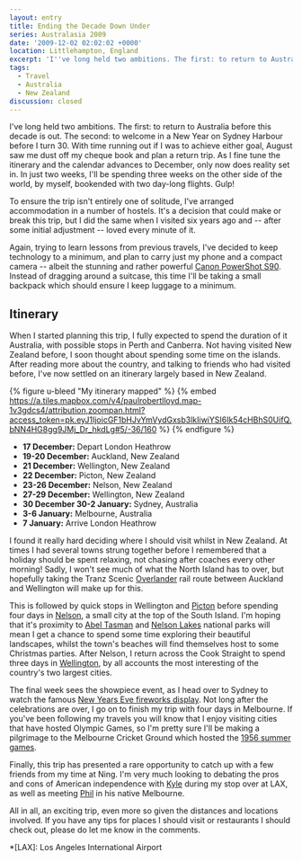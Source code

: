 ```yaml
---
layout: entry
title: Ending the Decade Down Under
series: Australasia 2009
date: '2009-12-02 02:02:02 +0000'
location: Littlehampton, England
excerpt: 'I''ve long held two ambitions. The first: to return to Australia before this decade is out. The second: to welcome in a New Year on Sydney Harbour before I turn 30.'
tags:
  - Travel
  - Australia
  - New Zealand
discussion: closed
---
```

I've long held two ambitions. The first: to return to Australia before this decade is out. The second: to welcome in a New Year on Sydney Harbour before I turn 30. With time running out if I was to achieve either goal, August saw me dust off my cheque book and plan a return trip. As I fine tune the itinerary and the calendar advances to December, only now does reality set in. In just two weeks, I'll be spending three weeks on the other side of the world, by myself, bookended with two day-long flights. Gulp!

To ensure the trip isn't entirely one of solitude, I've arranged accommodation in a number of hostels. It's a decision that could make or break this trip, but I did the same when I visited six years ago and -- after some initial adjustment -- loved every minute of it.

Again, trying to learn lessons from previous travels, I've decided to keep technology to a minimum, and plan to carry just my phone and a compact camera -- albeit the stunning and rather powerful [Canon PowerShot S90][1]. Instead of dragging around a suitcase, this time I'll be taking a small backpack which should ensure I keep luggage to a minimum.

## Itinerary
When I started planning this trip, I fully expected to spend the duration of it Australia, with possible stops in Perth and Canberra. Not having visited New Zealand before, I soon thought about spending some time on the islands. After reading more about the country, and talking to friends who had visited before, I've now settled on an itinerary largely based in New Zealand.

{% figure u-bleed "My itinerary mapped" %}
{% embed https://a.tiles.mapbox.com/v4/paulrobertlloyd.map-1v3gdcs4/attribution,zoompan.html?access_token=pk.eyJ1IjoicGF1bHJvYmVydGxsb3lkIiwiYSI6Ik54cHBhS0UifQ.bNN4HG8gg9JMj_Dr_hkdLg#5/-36/160 %}
{% endfigure %}

  * **17 December:** Depart London Heathrow
  * **19-20 December:** Auckland, New Zealand
  * **21 December:** Wellington, New Zealand
  * **22 December:** Picton, New Zealand
  * **23-26 December:** Nelson, New Zealand
  * **27-29 December:** Wellington, New Zealand
  * **30 December 30-2 January:** Sydney, Australia
  * **3-6 January:** Melbourne, Australia
  * **7 January:** Arrive London Heathrow

I found it really hard deciding where I should visit whilst in New Zealand. At times I had several towns strung together before I remembered that a holiday should be spent relaxing, not chasing after coaches every other morning! Sadly, I won't see much of what the North Island has to over, but hopefully taking the Tranz Scenic [Overlander][2] rail route between Auckland and Wellington will make up for this.

This is followed by quick stops in Wellington and [Picton][3] before spending four days in [Nelson][4], a small city at the top of the South Island. I'm hoping that it's proximity to [Abel Tasman][5] and [Nelson Lakes][6] national parks will mean I get a chance to spend some time exploring their beautiful landscapes, whilst the town's beaches will find themselves host to some Christmas parties. After Nelson, I return across the Cook Straight to spend three days in [Wellington][7], by all accounts the most interesting of the country's two largest cities.

The final week sees the showpiece event, as I head over to Sydney to watch the famous [New Years Eve fireworks display][8]. Not long after the celebrations are over, I go on to finish my trip with four days in Melbourne. If you've been following my travels you will know that I enjoy visiting cities that have hosted Olympic Games, so I'm pretty sure I'll be making a pilgrimage to the Melbourne Cricket Ground which hosted the [1956 summer games][9].

Finally, this trip has presented a rare opportunity to catch up with a few friends from my time at Ning. I'm very much looking to debating the pros and cons of American independence with [Kyle][10] during my stop over at LAX, as well as meeting [Phil][11] in his native Melbourne.

All in all, an exciting trip, even more so given the distances and locations involved. If you have any tips for places I should visit or restaurants I should check out, please do let me know in the comments.

[1]: http://www.dpreview.com/news/0908/09081906canons90handson.asp
[2]: http://www.seat61.com/Overlander.htm
[3]: http://en.wikipedia.org/wiki/Picton,_New_Zealand
[4]: http://en.wikipedia.org/wiki/Nelson,_New_Zealand
[5]: http://en.wikipedia.org/wiki/Abel_Tasman_National_Park
[6]: http://en.wikipedia.org/wiki/Nelson_Lakes_National_Park
[7]: http://en.wikipedia.org/wiki/Wellington
[8]: http://www.cityofsydney.nsw.gov.au/nye/2009/default.asp
[9]: http://en.wikipedia.org/wiki/1956_Summer_Olympics
[10]: http://houseofkyle.com/
[11]: http://philmccluskey.com/

*[LAX]: Los Angeles International Airport

